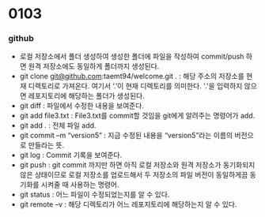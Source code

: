# 0103
### github
- 로컬 저장소에서 폴더 생성하여 생성한 폴더에 파일을 작성하여 commit/push 하면 원격 저장소에도 동일하게 폴더까지 생성된다.
- git clone git@github.com:taemt94/welcome.git . 
	: 해당 주소의 저장소를 현재 디렉토리로 가져온다. 여기서 ‘.’이 현재 디렉토리를 의미한다. '.'을 입력하지 않으면 레포지토리에 해당하는 폴더가 생성된다.
- git diff 
	: 파일에서 수정한 내용을 보여준다.
- git add file3.txt
	: File3.txt를 commit할 것임을 git에게 알려주는 명령어가 add.
- git add .
	: 전체 파일 add.
- git commit –m “version5”
	: 지금 수정된 내용을 “version5”라는 이름의 버전으로 만들라는 뜻.
- git log
	: Commit 기록을 보여준다.
- git push
	: git commit 까지만 하면 아직 로컬 저장소와 원격 저장소가 동기화되지 않은 상태이므로 로컬 저장소를 업로드해서 두 저장소의 파일 버전이 동일하게끔 동기화를 시켜줄 때 사용하는 명령어.
- git status
	: 어느 파일이 수정되었는지를 알 수 있다.
- git remote –v
	: 해당 디렉토리가 어느 레포지토리에 해당하는지 알 수 있다.

